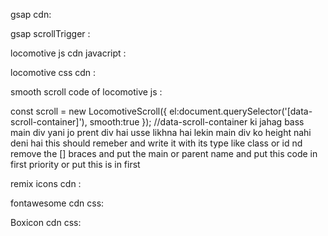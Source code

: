 gsap cdn: 

<script src="https://cdnjs.cloudflare.com/ajax/libs/gsap/3.12.2/gsap.min.js" integrity="sha512-16esztaSRplJROstbIIdwX3N97V1+pZvV33ABoG1H2OyTttBxEGkTsoIVsiP1iaTtM8b3+hu2kB6pQ4Clr5yug==" crossorigin="anonymous" referrerpolicy="no-referrer"></script>


gsap scrollTrigger : 

<script src="https://cdnjs.cloudflare.com/ajax/libs/gsap/3.12.2/ScrollTrigger.min.js" integrity="sha512-Ic9xkERjyZ1xgJ5svx3y0u3xrvfT/uPkV99LBwe68xjy/mGtO+4eURHZBW2xW4SZbFrF1Tf090XqB+EVgXnVjw==" crossorigin="anonymous" referrerpolicy="no-referrer"></script>

locomotive js cdn javacript : 
<script src="https://cdn.jsdelivr.net/npm/locomotive-scroll@3.5.4/dist/locomotive-scroll.js"></script>


locomotive css cdn :
<link rel="stylesheet" href="https://cdn.jsdelivr.net/npm/locomotive-scroll@3.5.4/dist/locomotive-scroll.css">

smooth scroll code of locomotive js :

const scroll = new LocomotiveScroll({
    el:document.querySelector('[data-scroll-container]'),
    smooth:true
});
//data-scroll-container ki jahag bass main div yani jo prent div hai usse likhna hai lekin main div ko height nahi deni hai this should remeber and write it with its type like class or id nd remove the [] braces and put the main or parent name
and put this code in first priority or put this is in first 


remix icons cdn :
<link href="https://cdn.jsdelivr.net/npm/remixicon@3.2.0/fonts/remixicon.css" rel="stylesheet">

fontawesome cdn css:
    <link rel="stylesheet" href="https://cdnjs.cloudflare.com/ajax/libs/font-awesome/6.5.1/css/all.min.css" integrity="sha512-DTOQO9RWCH3ppGqcWaEA1BIZOC6xxalwEsw9c2QQeAIftl+Vegovlnee1c9QX4TctnWMn13TZye+giMm8e2LwA==" crossorigin="anonymous" referrerpolicy="no-referrer" />


Boxicon cdn css:
    <link rel="stylesheet"
  href="https://unpkg.com/boxicons@latest/css/boxicons.min.css">

